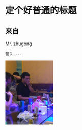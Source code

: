 # 定个好普通的标题


## 来自
Mr. zhugong



```
韶关....
```



<img src="./J4F/wwwroot/img/zhugong.jpg" width="150" alt="帅哥"/>
